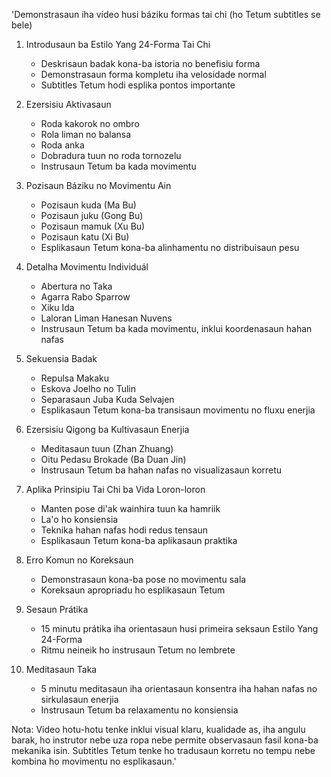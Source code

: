 'Demonstrasaun iha vídeo husi báziku formas tai chi (ho Tetum subtitles se bele)

1. Introdusaun ba Estilo Yang 24-Forma Tai Chi
   - Deskrisaun badak kona-ba istoria no benefisiu forma
   - Demonstrasaun forma kompletu iha velosidade normal
   - Subtitles Tetum hodi esplika pontos importante

2. Ezersisiu Aktivasaun
   - Roda kakorok no ombro
   - Rola liman no balansa
   - Roda anka
   - Dobradura tuun no roda tornozelu
   - Instrusaun Tetum ba kada movimentu

3. Pozisaun Báziku no Movimentu Ain
   - Pozisaun kuda (Ma Bu)
   - Pozisaun juku (Gong Bu)
   - Pozisaun mamuk (Xu Bu)
   - Pozisaun katu (Xi Bu)
   - Esplikasaun Tetum kona-ba alinhamentu no distribuisaun pesu

4. Detalha Movimentu Individuál
   - Abertura no Taka
   - Agarra Rabo Sparrow
   - Xiku Ida
   - Laloran Liman Hanesan Nuvens
   - Instrusaun Tetum ba kada movimentu, inklui koordenasaun hahan nafas

5. Sekuensia Badak
   - Repulsa Makaku
   - Eskova Joelho no Tulin
   - Separasaun Juba Kuda Selvajen
   - Esplikasaun Tetum kona-ba transisaun movimentu no fluxu enerjia

6. Ezersisiu Qigong ba Kultivasaun Enerjia
   - Meditasaun tuun (Zhan Zhuang)
   - Oitu Pedasu Brokade (Ba Duan Jin)
   - Instrusaun Tetum ba hahan nafas no visualizasaun korretu

7. Aplika Prinsipiu Tai Chi ba Vida Loron-loron
   - Manten pose di'ak wainhira tuun ka hamriik
   - La'o ho konsiensia
   - Teknika hahan nafas hodi redus tensaun
   - Esplikasaun Tetum kona-ba aplikasaun praktika

8. Erro Komun no Koreksaun
   - Demonstrasaun kona-ba pose no movimentu sala
   - Koreksaun apropriadu ho esplikasaun Tetum

9. Sesaun Prátika
   - 15 minutu prátika iha orientasaun husi primeira seksaun Estilo Yang 24-Forma
   - Ritmu neineik ho instrusaun Tetum no lembrete

10. Meditasaun Taka
    - 5 minutu meditasaun iha orientasaun konsentra iha hahan nafas no sirkulasaun enerjia
    - Instrusaun Tetum ba relaxamentu no konsiensia

Nota: Video hotu-hotu tenke inklui visual klaru, kualidade as, iha angulu barak, ho instrutor nebe uza ropa nebe permite observasaun fasil kona-ba mekanika isin. Subtitles Tetum tenke ho tradusaun korretu no tempu nebe kombina ho movimentu no esplikasaun.'